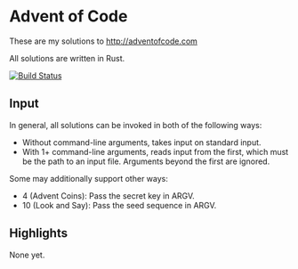 # Advent of Code

These are my solutions to http://adventofcode.com

All solutions are written in Rust.

[![Build Status](https://travis-ci.org/petertseng/adventofcode-rs-2015.svg?branch=master)](https://travis-ci.org/petertseng/adventofcode-rs-2015)

## Input

In general, all solutions can be invoked in both of the following ways:

* Without command-line arguments, takes input on standard input.
* With 1+ command-line arguments, reads input from the first, which must be the path to an input file.
  Arguments beyond the first are ignored.

Some may additionally support other ways:

* 4 (Advent Coins): Pass the secret key in ARGV.
* 10 (Look and Say): Pass the seed sequence in ARGV.

## Highlights

None yet.
